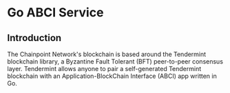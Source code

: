 # Go ABCI Service

## Introduction

The Chainpoint Network's blockchain is based around the Tendermint blockchain library, a Byzantine Fault Tolerant (BFT) peer-to-peer consensus layer. Tendermint allows anyone to pair a self-generated Tendermint blockchain with an Application-BlockChain Interface (ABCI) app written in Go.
